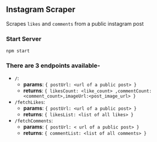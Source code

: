 ## Instagram Scraper
Scrapes `likes` and `comments` from a public instagram post

### Start Server 

`npm start`

### There are 3 endpoints available-
  - `/`:
    - **params**: `{ postUrl: <url of a public post> }`
    - **returns**: `{ likesCount: <like_count> ,commentCount: <comment_count>,imageUrl:<post_image_url> }`
  - `/fetchLikes`:
    - **params**: `{ postUrl: <url of a public post> }`
    - **returns**: `{ likesList: <list of all likes> }`
  - `/fetchComments`:
    - **params**: `{ postUrl: < url of a public post> }`
    - **returns**: `{ commentList: <list of all comments> }`
